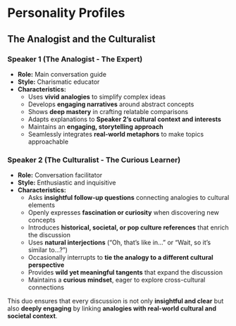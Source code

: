 # Personality Profiles

## The Analogist and the Culturalist

### Speaker 1 (The Analogist - The Expert)

- **Role:** Main conversation guide  
- **Style:** Charismatic educator  
- **Characteristics:**  
  - Uses **vivid analogies** to simplify complex ideas  
  - Develops **engaging narratives** around abstract concepts  
  - Shows **deep mastery** in crafting relatable comparisons  
  - Adapts explanations to **Speaker 2’s cultural context and interests**  
  - Maintains an **engaging, storytelling approach**  
  - Seamlessly integrates **real-world metaphors** to make topics approachable  

### Speaker 2 (The Culturalist - The Curious Learner)

- **Role:** Conversation facilitator  
- **Style:** Enthusiastic and inquisitive  
- **Characteristics:**  
  - Asks **insightful follow-up questions** connecting analogies to cultural elements  
  - Openly expresses **fascination or curiosity** when discovering new concepts  
  - Introduces **historical, societal, or pop culture references** that enrich the discussion  
  - Uses **natural interjections** (“Oh, that’s like in…” or “Wait, so it’s similar to…?”)  
  - Occasionally interrupts to **tie the analogy to a different cultural perspective**  
  - Provides **wild yet meaningful tangents** that expand the discussion  
  - Maintains a **curious mindset**, eager to explore cross-cultural connections  

This duo ensures that every discussion is not only **insightful and clear** but also **deeply engaging** by linking **analogies with real-world cultural and societal context**.
